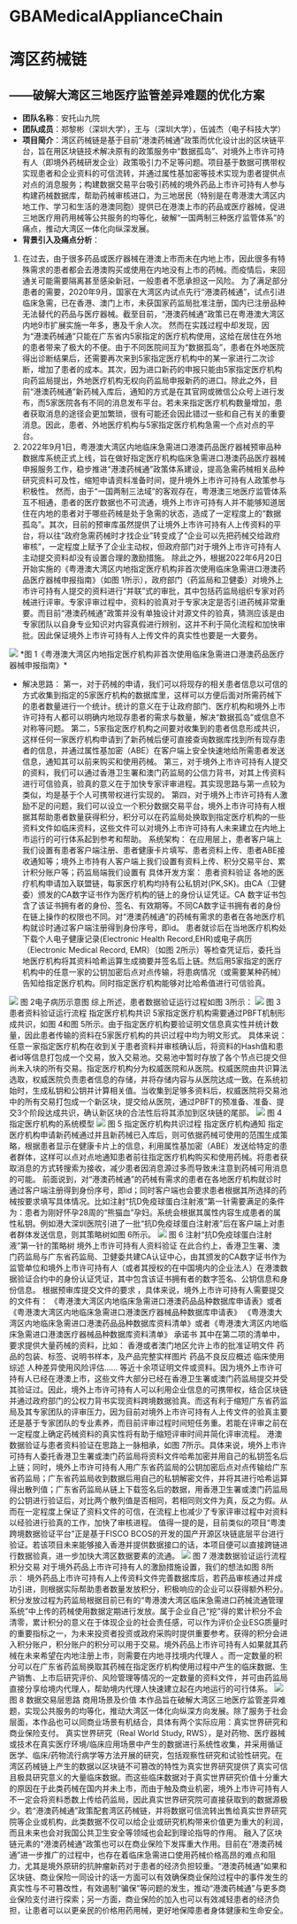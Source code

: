 # GBAMedicalApplianceChain
# 湾区药械链
## ——破解大湾区三地医疗监管差异难题的优化方案
- **团队名称**：安托山九院
- **团队成员**：郑黎彬（深圳大学），王与（深圳大学），伍诚杰（电子科技大学）
- **项目简介**：湾区药械链是基于目前“港澳药械通”政策而优化设计出的区块链平台，旨在用区块链技术解决原有的政策服务中“数据孤岛”、对境外上市许可持有人（即境外药械研发企业）政策吸引力不足等问题。项目基于数据可携带权实现患者和企业资料的可信流转，并通过属性基加密等技术实现为患者提供点对点的消息服务；构建数据交易平台吸引药械的境外药品上市许可持有人参与构建药械数据库，帮助药械审核进口，为三地居民（特别是在粤港澳大湾区内地工作、学习和生活的港澳同胞）提供已在港澳上市的药品或医疗器械，促进三地医疗用药用械等公共服务的均等化，破解“一国两制三种医疗监管体系”的痛点，推动大湾区一体化向纵深发展。
- **背景引入及痛点分析**：  
1. 在过去，由于很多药品或医疗器械在港澳上市而未在内地上市，因此很多有特殊需求的患者都会去港澳购买或使用在内地没有上市的药械。而疫情后，来回通关可能需要隔离甚至感染新冠，一般患者不愿承担这一风险。
为了满足部分患者的需要，2020年9月，国家在大湾区内试点先行“港澳药械通”，试点引进临床急需，已在香港、澳门上市，未获国家药监局批准注册，国内已注册品种无法替代的药品与医疗器械。截至目前，“港澳药械通”政策已在粤港澳大湾区内地9市扩展实施一年多，惠及千余人次。
然而在实践过程中却发现，因为“港澳药械通”只能在广东省内5家指定的医疗机构使用，这给在居住在外地的患者带来了极大的不便。由于不同医院间互为“数据孤岛”，患者在外地医院得出诊断结果后，还需要再次来到5家指定医疗机构中的某一家进行二次诊断，增加了患者的成本。其次，因为进口新药的申报只能由5家指定医疗机构向药监局提出，外地医疗机构无权向药监局申报新药的进口。除此之外，目前“港澳药械通”新药械入库后，通知的方式是在其官网或微信公众号上进行发布，而5家医院各有不同的消息发布平台。若未来指定医疗机构数量增加，患者获取消息的途径会更加繁琐，很有可能还会因此错过一些和自己有关的重要消息。因此，患者、外地医疗机构与5家指定医疗机构急需一个点对点的平台。
2. 2022年9月1日，粤港澳大湾区内地临床急需进口港澳药品医疗器械预审品种数据库系统正式上线，旨在做好指定医疗机构临床急需进口港澳药品医疗器械申报服务工作，稳步推进“港澳药械通”政策体系建设，提高急需药械相关品种研究资料可及性，缩短申请资料准备时间，提升境外上市许可持有人政策参与积极性。
	然而，由于“一国两制三法域”的客观存在，粤港澳三地医疗监管体系互不相通，患者的医疗数据也不可流通，境外上市许可持有人并不能够知道居住在内地的患者对于哪些药械是处于急需的状态，造成了一定程度上的“数据孤岛”。其次，目前的预审库虽然提供了让境外上市许可持有人上传资料的平台，将以往“政府急需药械时才找企业”转变成了“企业可以先把药械交给政府审核”，一定程度上赋予了企业主动权，但政府部门对于境外上市许可持有人主动提交资料却没有设置合理的激励措施。
除此之外，根据2022年6月20日开始实施的《粤港澳大湾区内地指定医疗机构非首次使用临床急需进口港澳药品医疗器械申报指南》（如图 1所示），政府部门（药监局和卫健委）对境外上市许可持有人提交的资料进行“并联”式的审批，其中包括药监局组织专家对药械进行评审。专家评审过程中，资料的验真对于专家决定是否引进药械非常重要。而目前“港澳药械通”政策并没有单独设计对源文件的验真，猜测应该是由专家团队以自身专业知识对内容真假进行辨别，这并不利于简化流程和加快审批。因此保证境外上市许可持有人上传文件的真实性也要是一大要务。

 <img src="https://github.com/pascalria/GBAMedicalApplianceChain/blob/main/img/1.png" width="%25" height="%25" />
*图 1《粤港澳大湾区内地指定医疗机构非首次使用临床急需进口港澳药品医疗器械申报指南》*

- 解决思路：
第一，对于药械的申请，我们可以将现存的相关患者信息以可信的方式收集到指定的5家医疗机构的数据库里，这样可以方便后面对所需药械下的患者数量进行一个统计。统计的意义在于让政府部门、医疗机构和境外上市许可持有人都可以明确内地现存患者的需求与数量，解决“数据孤岛”或信息不对称等问题。
第二，5家指定医疗机构之间要对收集到的患者信息形成共识，这样任何一家医疗机构申请到了新药械后便可直接查询数据库找到所有现存患者的信息，并通过属性基加密（ABE）在客户端上安全快速地给所需患者发送信息，通知其可以前来购买和使用药械。
第三，对于境外上市许可持有人提交的资料，我们可以通过香港卫生署和澳门药监局的公信力背书，对其上传资料进行可信验真，验真的意义在于加快专家评审进程。其实现思路与第一点较为类似，均是基于个人可携带权进行实现的。
第四，对于境外上市许可持有人激励不足的问题，我们可以设立一个积分数据交易平台，境外上市许可持有人根据其帮助患者数量获得积分，积分可以在药监局处换取到指定医疗机构的一些资料文件如临床资料，这些文件可以对境外上市许可持有人未来建立在内地上市运行的可行体系起到参考和帮助。
	系统架构：
	在应用层上，患者客户端上我们设置有患者客户端注册、患者健康卡片填写、患者资料上传、患者ABE接收通知等；境外上市持有人客户端上我们设置有资料上传、积分交易平台、累计积分账户等；药监局端我们设置有
	具体开发方案：
	患者资料验证
各地的医疗机构申请加入联盟链，每家医疗机构均持有公私钥对(PK,SK)。由CA（卫健委）颁发的CA数字证书作为医疗机构的链上的身份认证凭证。CA 数字证书包含了该证书拥有者的身份、签名、有效期等。不同CA数字证书拥有者的身份在链上操作的权限也不同。对“港澳药械通”的药械有需求的患者在各地医疗机构就诊时通过客户端注册得到身份序号，即id。
患者就诊后在当地医疗机构处下载个人电子健康记录(Electronic Health Record,EHR)或电子病历（Electronic Medical Record, EMR）（如图 2所示）等检查凭证后，委托当地医疗机构将其资料哈希运算生成摘要并签名后上链。然后用5家指定的医疗机构中的任意一家的公钥加密后点对点传输，将患病情况（或需要某种药械）告知给指定医疗机构。同时指定医疗机构能够对比哈希值进行可信验真。
 
 <img src="https://github.com/pascalria/GBAMedicalApplianceChain/blob/main/img/2.jpg" width="%25" height="%25" />
图 2电子病历示意图
综上所述，患者数据验证运行过程如图 3所示：

<img src="https://github.com/pascalria/GBAMedicalApplianceChain/blob/main/img/3.png" width="%25" height="%25" />
图 3患者资料验证运行流程
	指定医疗机构共识
5家指定医疗机构需要通过PBFT机制形成共识，如图 4和图 5所示。由于指定医疗机构要验证明文信息真实性并统计数量，因此患者传输的资料在5家医疗机构的共识过程中均为明文形式。
具体来说：任意一家指定医疗机构在收到关于患者资料并审核确认后，将资料的Hash值和患者id等信息打包成一个交易，放入交易池。交易池中暂时存放了各个节点已提交但尚未入块的所有交易。指定医疗机构分为权威医院和从医院。权威医院由共识算法选取，权威医院负责患者信息的存储，并将存储内容与从医院达成一致。在系统初始时，生成私钥和公钥并计算相关值。当收集到足够多资料后，权威医院将交易池中的所有交易打包成一个新区块，提交给从医院，通过PBFT的预准备、准备、提交3个阶段达成共识，确认新区块的合法性后将其添加到区块链的尾部。

<img src="https://github.com/pascalria/GBAMedicalApplianceChain/blob/main/img/4.png" width="%25" height="%25" />
图 4指定医疗机构的系统模型

<img src="https://github.com/pascalria/GBAMedicalApplianceChain/blob/main/img/5.png" width="%25" height="%25" />
图 5 指定医疗机构共识过程
	指定医疗机构通知
指定医疗机构申请新药械通过并且新药械已入库后，则可依据药械可使用的范围生成策略，根据患者显示在健康卡片上的信息，利用属性基加密（ABE）发送给特定的患者群体，这样可以点对点地通知患者前往指定医疗机构购买和使用药械。将患者获取消息的方式转搜索为接收，减少患者因消息源过多而导致未注意到药械可用消息的可能。
前面说到，对“港澳药械通”的药械有需求的患者在各地医疗机构就诊时通过客户端注册得到身份序号，即id；同时客户端也会要求患者根据其所选择的药械按要求填写具体情况。比如注射“抗D免疫球蛋白注射液”第一针需要满足的条件为：患者为刚好怀孕28周的“熊猫血”孕妇。系统会根据其属性内容生成患者的属性私钥。例如港大深圳医院引进了一批“抗D免疫球蛋白注射液”后在客户端上对患者群体发送信息，则其策略树如图 6所示。
 
<img src="https://github.com/pascalria/GBAMedicalApplianceChain/blob/main/img/6.png" width="%25" height="%25" />
图 6 注射“抗D免疫球蛋白注射液”第一针的策略树
	境外上市许可持有人资料验证
在此合约上，香港卫生署、澳门药监局与广东省药监局、卫健委共建CA认证中心，由其颁发的CA数字证书作为监管单位和境外上市许可持有人（或者其授权的在中国境内的企业法人）在港澳数据验证合约中的身份认证凭证，其中包含该证书拥有者的数字签名、公钥信息和身份信息。
根据预审库提交文件的要求 ，具体来说，境外上市许可持有人需要提交的文件有：
	《粤港澳大湾区内地临床急需进口港澳药品品种数据库申请表》或者《粤港澳大湾区内地临床急需进口港澳医疗器械品种数据库申请表》
	《粤港澳大湾区内地临床急需进口港澳药品品种数据库资料清单》或者《粤港澳大湾区内地临床急需进口港澳医疗器械品种数据库资料清单》
	承诺书
其中在第二项的清单中，要求提供大量药械的资料，比如：
	香港或者澳门地区允许上市的批准证明文件
	药品的包装、标签、说明书样本，及产品完整实样图片
	药品不良反应概述
	临床使用综述
	人种差异使用风险评估……
等近十余项证明文件或资料。因为境外上市许可持有人已经在港澳上市，这些文件大部分已经在香港卫生署或澳门药监局提交并受其验证过。因此，境外上市许可持有人可以利用企业信息的可携带权，结合区块链并通过政府部门的公权力背书实现资料跨境数据验真。而这有利于缩短广东省药监局及其专家团队的评审压力，因为目前对境外上市许可持有人上传文件的验真主要还是基于专家团队的专业素养，而目前评审过程时间短任务重。若能在评审之前在一定程度上确定药械资料的真实性将有助于缩短评审时间并简化评审流程。
港澳数据验证与患者资料验证在思路上一脉相承，如图 7所示。具体来说，境外上市许可持有人委托香港卫生署或澳门药监局将资料文件哈希加密并用自己的私钥签名后上链；同时，境外上市许可持有人用广东省药监局的公钥加密后点对点传输给广东省药监局；广东省药监局收到数据后用自己的私钥解密文件，并将其进行哈希运算得出散列值；广东省药监局从链上下载签名后的数据，用香港卫生署或澳门药监局的公钥进行验证后，对比两个散列值是否相同，若相同则文件为真，反之为假。从而在一定程度上保证了资料文件的可信，在流程上也减少了专家评审过程中对资料以经验进行验真的工作，加快了审核进程。
值得一提的是，目前类似的项目“粤澳跨境数据验证平台”正是基于FISCO BCOS的开发的国产开源区块链底层平台进行验证。若该项目未来能够接入香港并提供数据接口的话，本项目便可以直接跨链进行数据验真，进一步加快大湾区数据要素的流通。
 
<img src="https://github.com/pascalria/GBAMedicalApplianceChain/blob/main/img/7.png" width="%25" height="%25" />
图 7 港澳数据验证运行流程
	积分交易
对于境外药品上市许可持有人的激励措施设置，我们的想法如图 8所示：
境外药品上市许可持有人上传资料文件完善数据库后，若药品审核通过并成功引进，则根据实际帮助患者数量发放积分，积极响应的企业可以获得额外积分。积分发放过程为药监局根据目前已有的“粤港澳大湾区临床急需进口药械流通管理系统”中上传的药械使用数据定期进行发放。属于企业自己“挖”得的累计积分不会清零，累计积分的意义在于体现企业的社会责任感，可以作为评价企业ESG质量时的重要指标之一，为未来投资者投资或政府采购时提供重要参考。获得的积分会进入积分账户，积分账户的积分可以用于交易。境外药品上市许可持有人如果就其药械在未来希望在内地注册上市，则需要在内地寻找境内代理人 。而一定数量的积分可以在广东省药监局换取其药械在指定医疗机构使用过程中产生的临床数据、生产销售、上市后研究评价、风险管理等情况的一定数量的资料文件，并可由药监局直接分享给境内代理人，帮助境内代理人快速建立起在内地运行的可行体系。

<img src="https://github.com/pascalria/GBAMedicalApplianceChain/blob/main/img/8.png" width="%25" height="%25" />
图 8 数据交易层思路
	商用场景及价值
本作品旨在破解大湾区三地医疗监管差异难题，实现公共服务的均等化，推动大湾区一体化向纵深方向发展。除了服务于社会层面，本作品也可以同商业场景有机结合，具体有两个实际应用：真实世界研究和商业保险支付。
真实世界研究（Real World Study, RWS），是对药物、医疗器械或技术在真实医疗环境/临床应用场景中产生的数据进行系统性收集，并采用循证医学、临床/药物流行病学等方法开展的研究，包括观察性研究和试验性研究。在湾区药械链上产生的数据以区块链不可篡改的特性为真实世界研究提供了真实可信且极具研究意义的大量临床数据。而这些临床数据对于真实世界研究价值十分重大的原因在于此类药械在国内并未上市，而由于触及商业机密，境外上市许可持有人不一定会将资料悉数上传给药监局，因此真实世界研究院可直接获取到的数据源极少。若“港澳药械通”政策配套湾区药械链，并将数据可信流转出售给真实世界研究院等企业或机构，此类数据不仅可以给企业或研究机构带来价值更为重大的利润，而且未来也会对我国公共卫生安全等领域也会起到理论指导的作用。
融入了区块链元素的“港澳药械通”政策也可以在商业保险下发挥重大作用。目前在“港澳药械通”进一步推广的过程中，也存在着临床急需进口使用药械价格高昂的难点和阻力，尤其是境外原研的抗肿瘤新药对于患者的经济负担较重。“港澳药械通”如果和区块链、商业保险一同设计的话一方面可以有效确保商业保险过程中的事件发生的真实性与不可篡改性，有效遏制“骗保”等问题的发生，推动“港澳药械通”与更多商业保险支付进行探索；另一方面，商业保险的加入也可以有效减轻患者的经济负担，让患者可以以更亲民的价格用药用械，更好地保障患者身体健康和生命安全。

